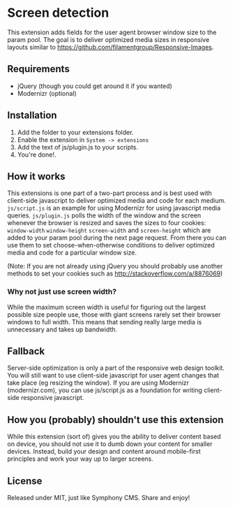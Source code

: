 # Screen detection

This extension adds fields for the user agent browser window size to the param pool. The goal is to deliver optimized media sizes in responsive layouts similar to https://github.com/filamentgroup/Responsive-Images.

## Requirements
- jQuery (though you could get around it if you wanted)
- Modernizr (optional)

## Installation
1. Add the folder to your extensions folder.
2. Enable the extension in `System -> extensions`
3. Add the text of js/plugin.js to your scripts.
4. You're done!.

## How it works
This extensions is one part of a two-part process and is best used with client-side javascript to deliver optimized media and code for each medium. `js/script.js` is an example for using Modernizr for using javascript media queries.  `js/plugin.js` polls the width of the window and the screen whenever the browser is resized and saves the sizes to four cookies: `window-width` `window-height` `screen-width`  and `screen-height` which are added to your param pool during the next page request. From there you can use them to set choose-when-otherwise conditions to deliver optimized media and code for a particular window size.

(Note: If you are not already using jQuery you should probably use another methods to set your cookies such as http://stackoverflow.com/a/8876069)

### Why not just use screen width?
While the maximum screen width is useful for figuring out the largest possible size people use, those with giant screens rarely set their browser windows to full width. This means that sending really large media is unnecessary and takes up bandwidth.

## Fallback
Server-side optimization is only a part of the responsive web design toolkit. You will still want to use client-side javascript for user agent changes that take place (eg resizing the window). If you are using Modernizr (modernizr.com), you can use js/script.js as a foundation for writing client-side responsive javascript.

## How you (probably) shouldn't use this extension
While this extension (sort of) gives you the ability to deliver content based on device, you should not use it to dumb down your content for smaller devices. Instead, build your design and content around mobile-first principles and work your way up to larger screens.

## License
Released under MIT, just like Symphony CMS. Share and enjoy!